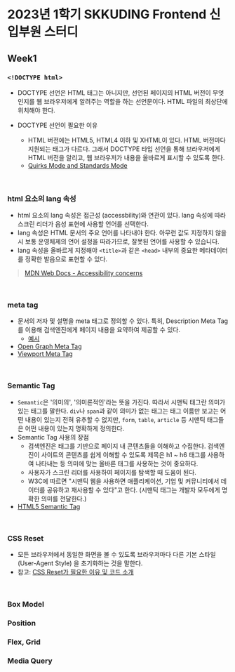 # 2023년 1학기 SKKUDING Frontend 신입부원 스터디

## Week1

### `<!DOCTYPE html>`

- DOCTYPE 선언은 HTML 태그는 아니지만, 선언된 페이지의 HTML 버전이 무엇인지를 웹 브라우저에게 알려주는 역할을 하는 선언문이다. HTML 파일의 최상단에 위치해야 한다.
- DOCTYPE 선언이 필요한 이유

  - HTML 버전에는 HTML5, HTML4 이하 및 XHTML이 있다. HTML 버전마다 지원되는 태그가 다르다. 그래서 DOCTYPE 타입 선언을 통해 브라우저에게 HTML 버전을 알리고, 웹 브라우저가 내용을 올바르게 표시할 수 있도록 한다.
  - [Quirks Mode and Standards Mode](https://developer.mozilla.org/ko/docs/Web/HTML/Quirks_Mode_and_Standards_Mode)

<br/>

### html 요소의 lang 속성

- html 요소의 lang 속성은 접근성 (accessbility)와 연관이 있다. lang 속성에 따라 스크린 리더가 음성 표현에 사용할 언어를 선택한다.
- lang 속성은 HTML 문서의 주요 언어를 나타내야 한다. 아무런 값도 지정하지 않을 시 보통 운영체제의 언어 설정을 따라가므로, 잘못된 언어를 사용할 수 있습니다.
- lang 속성을 올바르게 지정해야 `<title>`과 같은 `<head>` 내부의 중요한 메타데이터를 정확한 발음으로 표현할 수 있다.

> [MDN Web Docs - Accessibility concerns](https://developer.mozilla.org/ko/docs/Web/HTML/Element/html#%EC%A0%91%EA%B7%BC%EC%84%B1_%EA%B3%A0%EB%A0%A4%EC%82%AC%ED%95%AD)

<br/>

### meta tag

- 문서의 저자 및 설명을 meta 태그로 정의할 수 있다. 특히, Description Meta Tag를 이용해 검색엔진에게 페이지 내용을 요약하여 제공할 수 있다.
  - [예시](https://developer.mozilla.org/ko/docs/Learn/HTML/Introduction_to_HTML/The_head_metadata_in_HTML#%EC%A0%80%EC%9E%90%EC%99%80_%EC%84%A4%EB%AA%85%EC%9D%84_%EC%B6%94%EA%B0%80)
- [Open Graph Meta Tag](https://developer.mozilla.org/ko/docs/Learn/HTML/Introduction_to_HTML/The_head_metadata_in_HTML#other_types_of_metadata)
- [Viewport Meta Tag](https://developer.mozilla.org/en-US/docs/Web/HTML/Viewport_meta_tag)

<br/>

### Semantic Tag

- `Semantic`은 '의미의', '의미론적인'라는 뜻을 가진다. 따라서 시맨틱 태그란 의미가 있는 태그를 말한다. `div`나 `span`과 같이 의미가 없는 태그는 태그 이름만 보고는 어떤 내용이 있는지 전혀 유추할 수 없지만, `form`, `table`, `article` 등 시맨틱 태그들은 어떤 내용이 있는지 명확하게 정의한다.
- Semantic Tag 사용의 장점
  - 검색엔진은 태그를 기반으로 페이지 내 콘텐츠들을 이해하고 수집한다. 검색엔진이 사이트의 콘텐츠를 쉽게 이해할 수 있도록 제목은 h1 ~ h6 태그를 사용하여 나타내는 등 의미에 맞는 올바른 태그를 사용하는 것이 중요하다.
  - 사용자가 스크린 리더를 사용하여 페이지를 탐색할 때 도움이 된다.
  - W3C에 따르면 "시맨틱 웹을 사용하면 애플리케이션, 기업 및 커뮤니티에서 데이터를 공유하고 재사용할 수 있다"고 한다. (시맨틱 태그는 개발자 모두에게 명확한 의미를 전달한다.)
- [HTML5 Semantic Tag](https://www.w3schools.com/html/html5_semantic_elements.asp)

<br/>

### CSS Reset

- 모든 브라우저에서 동일한 화면을 볼 수 있도록 브라우저마다 다른 기본 스타일 (User-Agent Style) 을 초기화하는 것을 말한다.
- 참고: [CSS Reset가 필요한 이유 및 코드 소개](https://velog.io/@teo/2022-CSS-Reset-%EB%8B%A4%EC%8B%9C-%EC%8D%A8%EB%B3%B4%EA%B8%B0)

<br/>

### Box Model

### Position

### Flex, Grid

### Media Query
